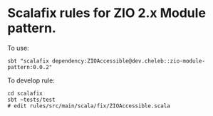 # Scalafix rules for ZIO 2.x Module pattern.

To use:
```
sbt "scalafix dependency:ZIOAccessible@dev.cheleb::zio-module-pattern:0.0.2"
```

To develop rule:
```
cd scalafix
sbt ~tests/test
# edit rules/src/main/scala/fix/ZIOAccessible.scala
```
